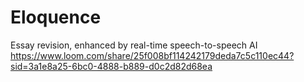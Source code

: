 # Eloquence
Essay revision, enhanced by real-time speech-to-speech AI
https://www.loom.com/share/25f008bf114242179deda7c5c110ec44?sid=3a1e8a25-6bc0-4888-b889-d0c2d82d68ea
